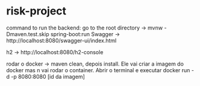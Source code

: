 # risk-project

command to run the backend:
go to the root directory -> mvnw -Dmaven.test.skip spring-boot:run
Swagger -> http://localhost:8080/swagger-ui/index.html

h2 -> http://localhost:8080/h2-console

rodar o docker -> maven clean, depois install. Ele vai criar a imagem do docker mas n vai rodar o container.
Abrir o terminal e executar docker run -d -p 8080:8080 [id da imagem]
